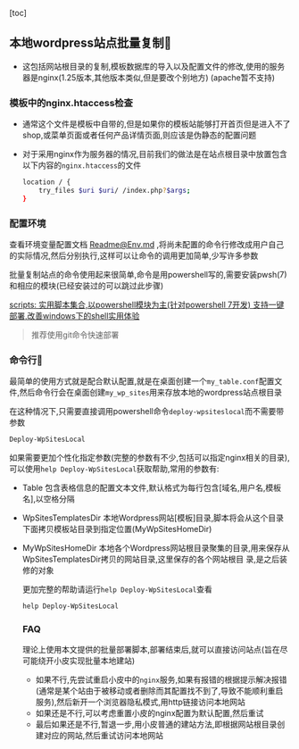 [toc]





## 本地wordpress站点批量复制🎈

- 这包括网站根目录的复制,模板数据库的导入以及配置文件的修改,使用的服务器是nginx(1.25版本,其他版本类似,但是要改个别地方) (apache暂不支持)

### 模板中的nginx.htaccess检查

- 通常这个文件是模板中自带的,但是如果你的模板站能够打开首页但是进入不了shop,或菜单页面或者任何产品详情页面,则应该是伪静态的配置问题

- 对于采用nginx作为服务器的情况,目前我们的做法是在站点根目录中放置包含以下内容的`nginx.htaccess`的文件

  ```bash
  location / {
      try_files $uri $uri/ /index.php?$args;
  }
  ```

  

### 配置环境

查看环境变量配置文档 [Readme@Env.md](..\Readme@Env.md) ,将尚未配置的命令行修改成用户自己的实际情况,然后分别执行,这样可以让命令的调用更加简单,少写许多参数

批量复制站点的命令使用起来很简单,命令是用powershell写的,需要安装pwsh(7)和相应的模块(已经安装过的可以跳过此步骤)

[scripts: 实用脚本集合,以powershell模块为主(针对powershell 7开发) 支持一键部署,改善windows下的shell实用体验](https://gitee.com/xuchaoxin1375/scripts)

> 推荐使用git命令快速部署

### 命令行🎈

最简单的使用方式就是配合默认配置,就是在桌面创建一个`my_table.conf`配置文件,然后命令行会在桌面创建`my_wp_sites`用来存放本地的wordpress站点根目录

在这种情况下,只需要直接调用powershell命令`deploy-wpsiteslocal`而不需要带参数

```powershell
Deploy-WpSitesLocal
```

如果需要更加个性化指定参数(完整的参数有不少,包括可以指定nginx相关的目录),可以使用`help Deploy-WpSitesLocal`获取帮助,常用的参数有:

- Table <Object>
  包含表格信息的配置文本文件,默认格式为每行包含[域名,用户名,模板名],以空格分隔

- WpSitesTemplatesDir <Object>
  本地Wordpress网站[模板]目录,脚本将会从这个目录下面拷贝模板站目录到指定位置(MyWpSitesHomeDir)

- MyWpSitesHomeDir <Object>
  本地各个Wordpress网站根目录聚集的目录,用来保存从WpSitesTemplatesDir拷贝的网站目录,这里保存的各个网站根目
  录,是之后装修的对象

更加完整的帮助请运行`help Deploy-WpSitesLocal`查看

```powershell
help Deploy-WpSitesLocal
```

### FAQ

理论上使用本文提供的批量部署脚本,部署结束后,就可以直接访问站点(旨在尽可能绕开小皮实现批量本地建站)

- 如果不行,先尝试重启小皮中的`nginx`服务,如果有报错的根据提示解决报错(通常是某个站由于被移动或者删除而其配置找不到了,导致不能顺利重启服务),然后新开一个浏览器隐私模式,用http链接访问本地网站
- 如果还是不行,可以考虑重置小皮的nginx配置为默认配置,然后重试
- 最后如果还是不行,暂退一步,用小皮普通的建站方法,即根据网站根目录创建对应的网站,然后重试访问本地网站